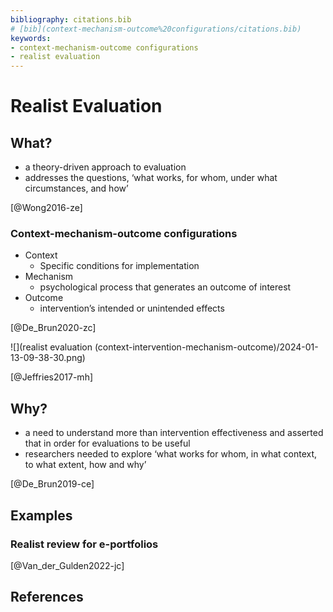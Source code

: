```yaml
---
bibliography: citations.bib
# [bib](context-mechanism-outcome%20configurations/citations.bib)
keywords:
- context-mechanism-outcome configurations
- realist evaluation
---
```


# Realist Evaluation

## What?

- a theory-driven approach to evaluation
- addresses the questions, ‘what works, for whom, under what circumstances, and how’

[@Wong2016-ze]

### Context-mechanism-outcome configurations

- Context
  - Specific conditions for implementation
- Mechanism
  - psychological process that generates an outcome of interest
- Outcome
  - intervention’s intended or unintended effects

[@De_Brun2020-zc]

![](realist evaluation (context-intervention-mechanism-outcome)/2024-01-13-09-38-30.png)

[@Jeffries2017-mh]

## Why?

- a need to understand more than intervention effectiveness and asserted that in order for evaluations to be useful
- researchers needed to explore ‘what works for whom, in what context, to what extent, how and why’

[@De_Brun2019-ce]

## Examples

### Realist review for e-portfolios

[@Van_der_Gulden2022-jc]

## References
